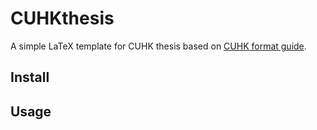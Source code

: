 # CUHKthesis
A simple LaTeX template for CUHK thesis based on [CUHK format guide](https://www.gradsch.cuhk.edu.hk/pgstudent/gsinfo/research/Chapter%206.html#Chapter6).

## Install


## Usage